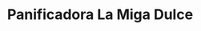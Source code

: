 ---
title: "Panificadora La Miga Dulce"
url: /ciudadela-ibarra/panificadora-la-miga-dulce/
shop: Bäckerei
---